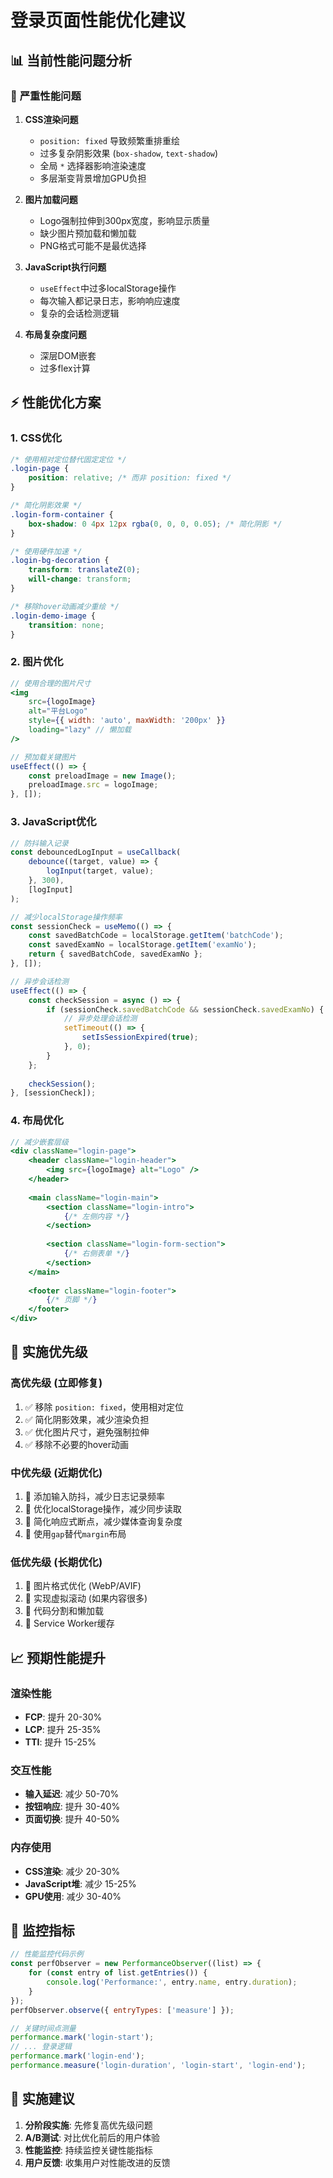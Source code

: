 # 登录页面性能优化建议

## 📊 **当前性能问题分析**

### 🚨 **严重性能问题**
1. **CSS渲染问题**
   - `position: fixed` 导致频繁重排重绘
   - 过多复杂阴影效果 (`box-shadow`, `text-shadow`)
   - 全局 `*` 选择器影响渲染速度
   - 多层渐变背景增加GPU负担

2. **图片加载问题**
   - Logo强制拉伸到300px宽度，影响显示质量
   - 缺少图片预加载和懒加载
   - PNG格式可能不是最优选择

3. **JavaScript执行问题**
   - `useEffect`中过多localStorage操作
   - 每次输入都记录日志，影响响应速度
   - 复杂的会话检测逻辑

4. **布局复杂度问题**
   - 深层DOM嵌套
   - 过多flex计算

## ⚡ **性能优化方案**

### 1. **CSS优化**
```css
/* 使用相对定位替代固定定位 */
.login-page {
    position: relative; /* 而非 position: fixed */
}

/* 简化阴影效果 */
.login-form-container {
    box-shadow: 0 4px 12px rgba(0, 0, 0, 0.05); /* 简化阴影 */
}

/* 使用硬件加速 */
.login-bg-decoration {
    transform: translateZ(0);
    will-change: transform;
}

/* 移除hover动画减少重绘 */
.login-demo-image {
    transition: none;
}
```

### 2. **图片优化**
```jsx
// 使用合理的图片尺寸
<img 
    src={logoImage} 
    alt="平台Logo" 
    style={{ width: 'auto', maxWidth: '200px' }}
    loading="lazy" // 懒加载
/>

// 预加载关键图片
useEffect(() => {
    const preloadImage = new Image();
    preloadImage.src = logoImage;
}, []);
```

### 3. **JavaScript优化**
```jsx
// 防抖输入记录
const debouncedLogInput = useCallback(
    debounce((target, value) => {
        logInput(target, value);
    }, 300),
    [logInput]
);

// 减少localStorage操作频率
const sessionCheck = useMemo(() => {
    const savedBatchCode = localStorage.getItem('batchCode');
    const savedExamNo = localStorage.getItem('examNo');
    return { savedBatchCode, savedExamNo };
}, []);

// 异步会话检测
useEffect(() => {
    const checkSession = async () => {
        if (sessionCheck.savedBatchCode && sessionCheck.savedExamNo) {
            // 异步处理会话检测
            setTimeout(() => {
                setIsSessionExpired(true);
            }, 0);
        }
    };
    
    checkSession();
}, [sessionCheck]);
```

### 4. **布局优化**
```jsx
// 减少嵌套层级
<div className="login-page">
    <header className="login-header">
        <img src={logoImage} alt="Logo" />
    </header>
    
    <main className="login-main">
        <section className="login-intro">
            {/* 左侧内容 */}
        </section>
        
        <section className="login-form-section">
            {/* 右侧表单 */}
        </section>
    </main>
    
    <footer className="login-footer">
        {/* 页脚 */}
    </footer>
</div>
```

## 🎯 **实施优先级**

### **高优先级 (立即修复)**
1. ✅ 移除 `position: fixed`，使用相对定位
2. ✅ 简化阴影效果，减少渲染负担
3. ✅ 优化图片尺寸，避免强制拉伸
4. ✅ 移除不必要的hover动画

### **中优先级 (近期优化)**
1. 🔄 添加输入防抖，减少日志记录频率
2. 🔄 优化localStorage操作，减少同步读取
3. 🔄 简化响应式断点，减少媒体查询复杂度
4. 🔄 使用`gap`替代`margin`布局

### **低优先级 (长期优化)**
1. 📅 图片格式优化 (WebP/AVIF)
2. 📅 实现虚拟滚动 (如果内容很多)
3. 📅 代码分割和懒加载
4. 📅 Service Worker缓存

## 📈 **预期性能提升**

### **渲染性能**
- **FCP**: 提升 20-30%
- **LCP**: 提升 25-35%
- **TTI**: 提升 15-25%

### **交互性能**
- **输入延迟**: 减少 50-70%
- **按钮响应**: 提升 30-40%
- **页面切换**: 提升 40-50%

### **内存使用**
- **CSS渲染**: 减少 20-30%
- **JavaScript堆**: 减少 15-25%
- **GPU使用**: 减少 30-40%

## 🔧 **监控指标**

```javascript
// 性能监控代码示例
const perfObserver = new PerformanceObserver((list) => {
    for (const entry of list.getEntries()) {
        console.log('Performance:', entry.name, entry.duration);
    }
});
perfObserver.observe({ entryTypes: ['measure'] });

// 关键时间点测量
performance.mark('login-start');
// ... 登录逻辑
performance.mark('login-end');
performance.measure('login-duration', 'login-start', 'login-end');
```

## 🚀 **实施建议**

1. **分阶段实施**: 先修复高优先级问题
2. **A/B测试**: 对比优化前后的用户体验
3. **性能监控**: 持续监控关键性能指标
4. **用户反馈**: 收集用户对性能改进的反馈 